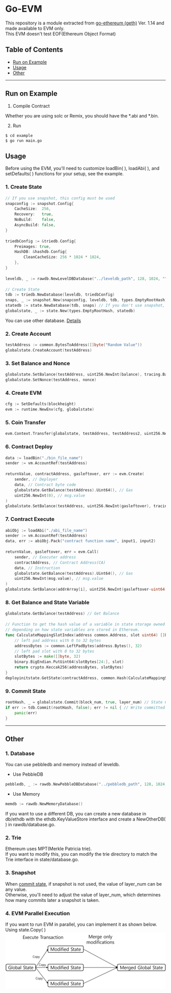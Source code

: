 # Go-EVM

This repository is a module extracted from [go-ethereum (geth)](https://geth.ethereum.org/) Ver. 1.14 and made available to EVM only.  
This EVM doesn't test EOF(Ethereum Object Format)

## Table of Contents
- [Run on Example](#run-on-example)
- [Usage](#usage)
- [Other](#other)

---

## Run on Example

1. Compile Contract  
  
Whether you are using solc or Remix, you should have the *.abi and *.bin.

2. Run
```
$ cd example
$ go run main.go
```

## Usage

Before using the EVM, you'll need to customize loadBin( ), loadAbi( ), and setDefaults( ) functions for your setup, see the example.

### 1. Create State
```go
// If you use snapshot, this config must be used
snapconfig := snapshot.Config{
    CacheSize:  256,
    Recovery:   true,
    NoBuild:    false,
    AsyncBuild: false,
}

triedbConfig := &triedb.Config{
    Preimages: true,
    HashDB: &hashdb.Config{
        CleanCacheSize: 256 * 1024 * 1024,
    },
}

leveldb, _ := rawdb.NewLevelDBDatabase("../leveldb_path", 128, 1024, "", false)

// Create State
tdb := triedb.NewDatabase(leveldb, triedbConfig)
snaps, _ := snapshot.New(snapconfig, leveldb, tdb, types.EmptyRootHash)
statedb := state.NewDatabase(tdb, snaps) // If you don't use snapshot, snaps is null
globalstate, _ := state.New(types.EmptyRootHash, statedb)
```

You can use other database. [Details](#1-database)

### 2. Create Account
```go
testAddress := common.BytesToAddress([]byte("Random Value"))
globalstate.CreateAccount(testAddress)
```

### 3. Set Balance and Nonce
```go
globalstate.SetBalance(testAddress, uint256.NewInt(balance), tracing.BalanceChangeUnspecified)
globalstate.SetNonce(testAddress, nonce)
```

### 4. Create EVM
```go
cfg := SetDefaults(blockheight)
evm := runtime.NewEnv(cfg, globalstate)
```

### 5. Coin Transfer
```go
evm.Context.Transfer(globalstate, testAddress, testAddress2, uint256.NewInt(transfer_amount))
```

### 6. Contract Deploy
```go
data := loadBin("./bin_file_name")
sender := vm.AccountRef(testAddress)

returnValue, contractAddress, gasleftover, err := evm.Create(
    sender, // Deployer
    data, // Contract byte code
    globalstate.GetBalance(testAddress).Uint64(), // Gas
    uint256.NewInt(0), // msg.value
)
globalstate.SetBalance(testAddress, uint256.NewInt(gasleftover), tracing.BalanceChangeUnspecified) // Remaining balance after spending gas
```

### 7. Contract Execute
```go
abiObj := loadAbi("./abi_file_name")
sender := vm.AccountRef(testAddress)
data, err := abiObj.Pack("contract function name", input1, input2)

returnValue, gasleftover, err = evm.Call(
    sender, // Executer address
    contractAddress, // Contract Address(CA)
    data, // Instruction
    globalstate.GetBalance(testAddress).Uint64(), // Gas
    uint256.NewInt(msg.value), // msg.value
)
globalstate.SetBalance(addrArray[i], uint256.NewInt(gasleftover-uint64(msg.value)), tracing.BalanceChangeUnspecified) // Remaining balance after spending gas
```

### 8. Get Balance and State Variable
```go
globalstate.GetBalance(testAddress) // Get Balance

// Function to get the hash value of a variable in state storage owned by a contract, 
// depending on how state variables are stored in Ethereum.
func CalculateMappingSlotIndex(address common.Address, slot uint64) []byte {
    // left pad address with 0 to 32 bytes
    addressBytes := common.LeftPadBytes(address.Bytes(), 32)
    // left pad slot with 0 to 32 bytes
    slotBytes := make([]byte, 32)
    binary.BigEndian.PutUint64(slotBytes[24:], slot)
    return crypto.Keccak256(addressBytes, slotBytes)
}
deployinitstate.GetState(contractAddress, common.Hash(CalculateMappingSlotIndex(testAddress, slot_num))) // Get State
```

### 9. Commit State
```go
rootHash, _ = globalstate.Commit(block_num, true, layer_num) // State Commit
if err := tdb.Commit(rootHash, false); err != nil { // Write committed state to disk
    panic(err)
}
```

---

## Other

### 1. Database  
You can use pebbledb and memory instead of leveldb.

- Use PebbleDB
```go
pebbledb, _ := rawdb.NewPebbleDBDatabase("../pebbledb_path", 128, 1024, "", false)
```
- Use Memory
```go
memdb := rawdb.NewMemoryDatabase()
```
If you want to use a different DB, you can create a new database in db/ethdb with the ethdb.KeyValueStore interface and create a NewOtherDB( ) in rawdb/database.go.

### 2. Trie  
Ethereum uses MPT(Merkle Patricia trie).  
If you want to modify this, you can modify the trie directory to match the Trie interface in state/database.go.

### 3. Snapshot  
When [commit state](#9-commit-state), if snapshot is not used, the value of layer_num can be any value.  
Otherwise, you'll need to adjust the value of layer_num, which determines how many commits later a snapshot is taken.

### 4. EVM Parallel Execution  
If you want to run EVM in parallel, you can implement it as shown below. Using state.Copy( )  
![](./example/transaction_parallel_execution.png)